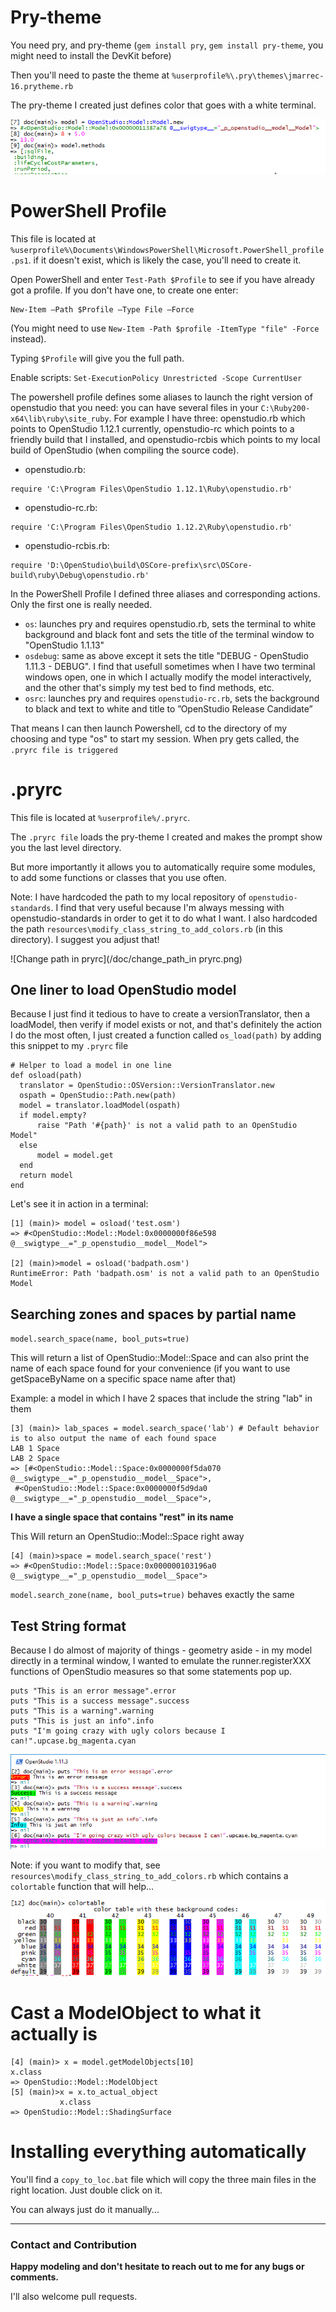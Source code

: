 # Pry-theme

You need pry, and pry-theme (`gem install pry`, `gem install pry-theme`, you might need to install the DevKit before)

Then you'll need to paste the theme at `%userprofile%\.pry\themes\jmarrec-16.prytheme.rb`

The pry-theme I created just defines color that goes with a white terminal. 

![Pry Theme Colors](/doc/pry-theme-colors.png)

# PowerShell Profile

This file is located at `%userprofile%\Documents\WindowsPowerShell\Microsoft.PowerShell_profile.ps1`.
if it doesn't exist, which is likely the case, you'll need to create it.

Open PowerShell and enter `Test-Path $Profile` to see if you have already got a profile.
If you don't have one, to create one enter:

    New-Item –Path $Profile –Type File –Force
    
(You might need to use `New-Item -Path $profile -ItemType "file" -Force` instead).
    
Typing `$Profile` will give you the full path.

Enable scripts: `Set-ExecutionPolicy Unrestricted -Scope CurrentUser`

The powershell profile defines some aliases to launch the right version of openstudio that you need: you can have several files in your `C:\Ruby200-x64\lib\ruby\site_ruby`. For example I have three: openstudio.rb which points to OpenStudio 1.12.1 currently, openstudio-rc which points to a friendly build that I installed, and openstudio-rcbis which points to my local build of OpenStudio (when compiling the source code).

* openstudio.rb: 

```
require 'C:\Program Files\OpenStudio 1.12.1\Ruby\openstudio.rb'
```

* openstudio-rc.rb: 

```
require 'C:\Program Files\OpenStudio 1.12.2\Ruby\openstudio.rb'
```

* openstudio-rcbis.rb: 

```
require 'D:\OpenStudio\build\OSCore-prefix\src\OSCore-build\ruby\Debug\openstudio.rb'
```

In the PowerShell Profile I defined three aliases and corresponding actions. Only the first one is really needed.

* `os`: launches pry and requires openstudio.rb, sets the terminal to white background and black font and sets the title of the terminal window to "OpenStudio 1.1.13"
* `osdebug`: same as above except it sets the title "DEBUG - OpenStudio 1.11.3 - DEBUG". I find that usefull sometimes when I have two terminal windows open, one in which I actually modify the model interactively, and the other that's simply my test bed to find methods, etc.
* `osrc`: launches pry and requires  `openstudio-rc.rb`, sets the background to black and text to white and title to ”OpenStudio Release Candidate”

That means I can then launch Powershell, cd to the directory of my choosing and type "os" to start my session. When pry gets called, the `.pryrc file is triggered `

# .pryrc

This file is located at `%userprofile%/.pryrc`.

The `.pryrc file` loads the pry-theme I created and makes the prompt show you the last level directory.

But more importantly it allows you to automatically require some modules, to add some functions or classes that you use often.

Note: I have hardcoded the path to my local repository of `openstudio-standards`. I find that very useful because I'm always messing with openstudio-standards in order to get it to do what I want.
I also hardcoded the path `resources\modify_class_string_to_add_colors.rb` (in this directory). I suggest you adjust that!

![Change path in pryrc](/doc/change_path_in pryrc.png)

## One liner to load OpenStudio model

Because I just find it tedious to have to create a versionTranslator, then a loadModel, then verify if model exists or not, and that's definitely the action I do the most often, I just created a function called `os_load(path)` by adding this snippet to my `.pryrc` file

    # Helper to load a model in one line
    def osload(path)
      translator = OpenStudio::OSVersion::VersionTranslator.new
      ospath = OpenStudio::Path.new(path)
      model = translator.loadModel(ospath)
      if model.empty?
          raise "Path '#{path}' is not a valid path to an OpenStudio Model"
      else
          model = model.get
      end  
      return model
    end


Let's see it in action in a terminal:   
 
    [1] (main)> model = osload('test.osm')
    => #<OpenStudio::Model::Model:0x0000000f86e598 @__swigtype__="_p_openstudio__model__Model">

    [2] (main)>model = osload('badpath.osm')
    RuntimeError: Path 'badpath.osm' is not a valid path to an OpenStudio Model

    
## Searching zones and spaces by partial name

`model.search_space(name, bool_puts=true)`
    


This will return a list of OpenStudio::Model::Space and can also print the name of each space found for your convenience (if you want to use getSpaceByName on a specific space name after that)

Example: a model in which I have 2 spaces that include the string "lab" in them

    [3] (main)> lab_spaces = model.search_space('lab') # Default behavior is to also output the name of each found space
    LAB 1 Space
    LAB 2 Space
    => [#<OpenStudio::Model::Space:0x0000000f5da070 @__swigtype__="_p_openstudio__model__Space">,
     #<OpenStudio::Model::Space:0x0000000f5d9da0 @__swigtype__="_p_openstudio__model__Space">,

**I have a single space that contains "rest" in its name**

This Will return an OpenStudio::Model::Space right away

    [4] (main)>space = model.search_space('rest')
    => #<OpenStudio::Model::Space:0x000000103196a0 @__swigtype__="_p_openstudio__model__Space">

`model.search_zone(name, bool_puts=true)` behaves exactly the same
    
## Test String format

Because I do almost of majority of things - geometry aside - in my model directly in a terminal window, I wanted to emulate the runner.registerXXX functions of OpenStudio measures so that some statements pop up.

    puts "This is an error message".error
    puts "This is a success message".success
    puts "This is a warning".warning
    puts "This is just an info".info
    puts "I'm going crazy with ugly colors because I can!".upcase.bg_magenta.cyan
    
    
![Test string class](/doc/test_string_class.png)

Note: if you want to modify that, see `resources\modify_class_string_to_add_colors.rb` which contains a `colortable` function that will help...

![Test string class](/doc/colortable_function.png)


# Cast a ModelObject to what it actually is

    [4] (main)> x = model.getModelObjects[10]
    x.class
    => OpenStudio::Model::ModelObject
    [5] (main)>x = x.to_actual_object
               x.class
    => OpenStudio::Model::ShadingSurface
    

# Installing everything automatically

You'll find a `copy_to_loc.bat` file which will copy the three main files in the right location. Just double click on it.

You can always just do it manually...


----

### Contact and Contribution

**Happy modeling and don't hesitate to reach out to me for any bugs or comments.**

I'll also welcome pull requests.
